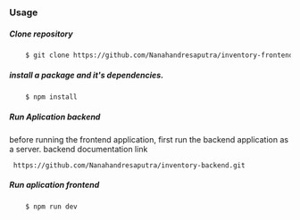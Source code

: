 ### Usage

##### Clone repository

```bash
    $ git clone https://github.com/Nanahandresaputra/inventory-frontend.git
```

##### install a package and it's dependencies.

```bash
    $ npm install
```

##### Run Aplication backend

before running the frontend application, first run the backend application as a server.
backend documentation link

```http
 https://github.com/Nanahandresaputra/inventory-backend.git
```

##### Run aplication frontend

```bash
    $ npm run dev
```
